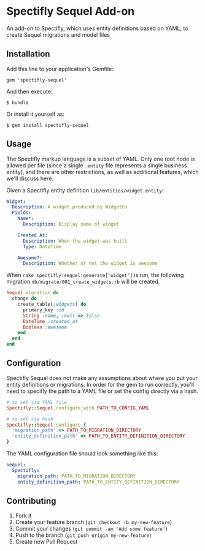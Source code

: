 # Spectifly Sequel Add-on

An add-on to Spectifly, which uses entity definitions based on YAML, to
create Sequel migrations and model files

## Installation

Add this line to your application's Gemfile:

    gem 'spectifly-sequel'

And then execute:

    $ bundle

Or install it yourself as:

    $ gem install spectifly-sequel

## Usage

The Spectifly markup language is a subset of YAML. Only one root node is allowed
per file (since a single `.entity` file represents a single business entity),
and there are other restrictions, as well as additional features, which we'll
discuss here.

Given a Spectifly entity defintion `lib/entities/widget.entity`:

```YAML
Widget:
  Description: A widget produced by WidgetCo
  Fields:
    Name*:
      Description: Display name of widget

    Created At:
      Description: When the widget was built
      Type: DateTime

    Awesome?:
      Description: Whether or not the widget is awesome
```
When `rake spectifly:sequel:generate['widget']` is run, the following
migration `db/migrate/001_create_widgets.rb` will be created.
```ruby
Sequel.migration do
  change do
    create_table(:widgets) do
      primary_key :id
      String :name, :null => false
      DateTime :created_at
      Boolean :awesome
    end
  end
end
```

## Configuration

Spectifly Sequel does not make any assumptions about where you put your
entity definitions or migrations.  In order for the gem to run
correctly, you'll need to specifly the path to a YAML file or set the
config directly via a hash.

```ruby
# to set via YAML file
Spectifly::Sequel.configure_with PATH_TO_CONFIG_YAML

# to set via hash
Spectifly::Sequel.configure {
  'migration_path' => PATH_TO_MIGRATION_DIRECTORY
  'entity_definition_path' => PATH_TO_ENTITY_DEFINITION_DIRECTORY
}
```

The YAML configuration file should look something like this:
```yaml
Sequel:
  Spectifly:
    migration_path: PATH_TO_MIGRATION_DIRECTORY
    entity_definition_path: PATH_TO_ENTITY_DEFINITION_DIRECTORY
```

## Contributing

1. Fork it
2. Create your feature branch (`git checkout -b my-new-feature`)
3. Commit your changes (`git commit -am 'Add some feature'`)
4. Push to the branch (`git push origin my-new-feature`)
5. Create new Pull Request
